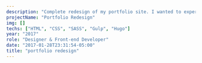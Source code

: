 ```yaml
---
description: "Complete redesign of my portfolio site. I wanted to experiment and learn new technologies during this overhaul. I ended up deciding to use Hugo, a HTML template engine, along with Gulp for automation. I also decided not to use a CSS framework and built the grid system and responsive features myself."
projectName: "Portfolio Redesign"
img: []
techs: ["HTML", "CSS", "SASS", "Gulp", "Hugo"]
year: "2017"
role: "Designer & Front-end Developer"
date: "2017-01-28T23:31:54-05:00"
title: "portfolio redesign"
---
```

